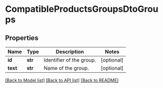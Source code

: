 # CompatibleProductsGroupsDtoGroups

## Properties
Name | Type | Description | Notes
------------ | ------------- | ------------- | -------------
**id** | **str** | Identifier of the group. | [optional] 
**text** | **str** | Name of the group. | [optional] 

[[Back to Model list]](../README.md#documentation-for-models) [[Back to API list]](../README.md#documentation-for-api-endpoints) [[Back to README]](../README.md)


